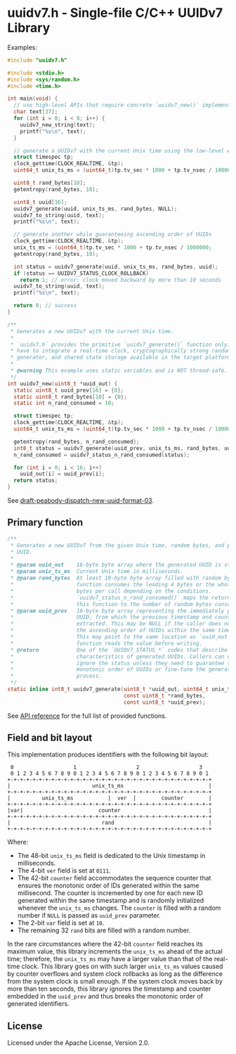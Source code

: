 # uuidv7.h - Single-file C/C++ UUIDv7 Library

Examples:

```c
#include "uuidv7.h"

#include <stdio.h>
#include <sys/random.h>
#include <time.h>

int main(void) {
  // use high-level APIs that require concrete `uuidv7_new()` implementation
  char text[37];
  for (int i = 0; i < 8; i++) {
    uuidv7_new_string(text);
    printf("%s\n", text);
  }

  // generate a UUIDv7 with the current Unix time using the low-level APIs
  struct timespec tp;
  clock_gettime(CLOCK_REALTIME, &tp);
  uint64_t unix_ts_ms = (uint64_t)tp.tv_sec * 1000 + tp.tv_nsec / 1000000;

  uint8_t rand_bytes[10];
  getentropy(rand_bytes, 10);

  uint8_t uuid[16];
  uuidv7_generate(uuid, unix_ts_ms, rand_bytes, NULL);
  uuidv7_to_string(uuid, text);
  printf("%s\n", text);

  // generate another while guaranteeing ascending order of UUIDs
  clock_gettime(CLOCK_REALTIME, &tp);
  unix_ts_ms = (uint64_t)tp.tv_sec * 1000 + tp.tv_nsec / 1000000;
  getentropy(rand_bytes, 10);

  int status = uuidv7_generate(uuid, unix_ts_ms, rand_bytes, uuid);
  if (status == UUIDV7_STATUS_CLOCK_ROLLBACK)
    return 1; // error: clock moved backward by more than 10 seconds
  uuidv7_to_string(uuid, text);
  printf("%s\n", text);

  return 0; // success
}

/**
 * Generates a new UUIDv7 with the current Unix time.
 *
 * `uuidv7.h` provides the primitive `uuidv7_generate()` function only. Users
 * have to integrate a real-time clock, cryptographically strong random number
 * generator, and shared state storage available in the target platform.
 *
 * @warning This example uses static variables and is NOT thread-safe.
 */
int uuidv7_new(uint8_t *uuid_out) {
  static uint8_t uuid_prev[16] = {0};
  static uint8_t rand_bytes[10] = {0};
  static int n_rand_consumed = 10;

  struct timespec tp;
  clock_gettime(CLOCK_REALTIME, &tp);
  uint64_t unix_ts_ms = (uint64_t)tp.tv_sec * 1000 + tp.tv_nsec / 1000000;

  getentropy(rand_bytes, n_rand_consumed);
  int8_t status = uuidv7_generate(uuid_prev, unix_ts_ms, rand_bytes, uuid_prev);
  n_rand_consumed = uuidv7_status_n_rand_consumed(status);

  for (int i = 0; i < 16; i++)
    uuid_out[i] = uuid_prev[i];
  return status;
}
```

See [draft-peabody-dispatch-new-uuid-format-03](https://www.ietf.org/archive/id/draft-peabody-dispatch-new-uuid-format-03.html).

## Primary function

```c
/**
 * Generates a new UUIDv7 from the given Unix time, random bytes, and previous
 * UUID.
 *
 * @param uuid_out    16-byte byte array where the generated UUID is stored.
 * @param unix_ts_ms  Current Unix time in milliseconds.
 * @param rand_bytes  At least 10-byte byte array filled with random bytes. This
 *                    function consumes the leading 4 bytes or the whole 10
 *                    bytes per call depending on the conditions.
 *                    `uuidv7_status_n_rand_consumed()` maps the return value of
 *                    this function to the number of random bytes consumed.
 * @param uuid_prev   16-byte byte array representing the immediately preceding
 *                    UUID, from which the previous timestamp and counter are
 *                    extracted. This may be NULL if the caller does not care
 *                    the ascending order of UUIDs within the same timestamp.
 *                    This may point to the same location as `uuid_out`; this
 *                    function reads the value before writing.
 * @return            One of the `UUIDV7_STATUS_*` codes that describe the
 *                    characteristics of generated UUIDs. Callers can usually
 *                    ignore the status unless they need to guarantee the
 *                    monotonic order of UUIDs or fine-tune the generation
 *                    process.
 */
static inline int8_t uuidv7_generate(uint8_t *uuid_out, uint64_t unix_ts_ms,
                                     const uint8_t *rand_bytes,
                                     const uint8_t *uuid_prev);
```

See [API reference](https://liosk.github.io/uuidv7-h/uuidv7_8h.html) for the
full list of provided functions.

## Field and bit layout

This implementation produces identifiers with the following bit layout:

```text
 0                   1                   2                   3
 0 1 2 3 4 5 6 7 8 9 0 1 2 3 4 5 6 7 8 9 0 1 2 3 4 5 6 7 8 9 0 1
+-+-+-+-+-+-+-+-+-+-+-+-+-+-+-+-+-+-+-+-+-+-+-+-+-+-+-+-+-+-+-+-+
|                          unix_ts_ms                           |
+-+-+-+-+-+-+-+-+-+-+-+-+-+-+-+-+-+-+-+-+-+-+-+-+-+-+-+-+-+-+-+-+
|          unix_ts_ms           |  ver  |        counter        |
+-+-+-+-+-+-+-+-+-+-+-+-+-+-+-+-+-+-+-+-+-+-+-+-+-+-+-+-+-+-+-+-+
|var|                        counter                            |
+-+-+-+-+-+-+-+-+-+-+-+-+-+-+-+-+-+-+-+-+-+-+-+-+-+-+-+-+-+-+-+-+
|                             rand                              |
+-+-+-+-+-+-+-+-+-+-+-+-+-+-+-+-+-+-+-+-+-+-+-+-+-+-+-+-+-+-+-+-+
```

Where:

- The 48-bit `unix_ts_ms` field is dedicated to the Unix timestamp in
  milliseconds.
- The 4-bit `ver` field is set at `0111`.
- The 42-bit `counter` field accommodates the sequence counter that ensures the
  monotonic order of IDs generated within the same millisecond. The counter is
  incremented by one for each new ID generated within the same timestamp and is
  randomly initialized whenever the `unix_ts_ms` changes. The `counter` is
  filled with a random number if `NULL` is passed as `uuid_prev` parameter.
- The 2-bit `var` field is set at `10`.
- The remaining 32 `rand` bits are filled with a random number.

In the rare circumstances where the 42-bit `counter` field reaches its maximum
value, this library increments the `unix_ts_ms` ahead of the actual time;
therefore, the `unix_ts_ms` may have a larger value than that of the real-time
clock. This library goes on with such larger `unix_ts_ms` values caused by
counter overflows and system clock rollbacks as long as the difference from the
system clock is small enough. If the system clock moves back by more than ten
seconds, this library ignores the timestamp and counter embedded in the
`uuid_prev` and thus breaks the monotonic order of generated identifiers.

## License

Licensed under the Apache License, Version 2.0.
